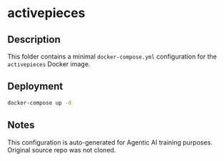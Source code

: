 # activepieces

## Description
This folder contains a minimal `docker-compose.yml` configuration for the `activepieces` Docker image.

## Deployment
```bash
docker-compose up -d
```

## Notes
This configuration is auto-generated for Agentic AI training purposes. Original source repo was not cloned.
